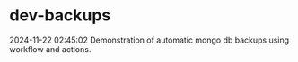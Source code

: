 # dev-backups
2024-11-22 02:45:02 Demonstration of automatic mongo db backups using workflow and actions.
